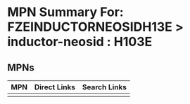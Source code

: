 



# MPN Summary For: FZEINDUCTORNEOSIDH13E > inductor-neosid : H103E

## MPNs
  

|MPN|Direct Links|Search Links|
| :--- | :--- | :--- |
||||

